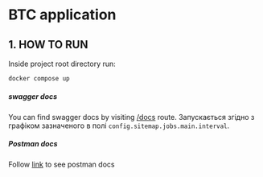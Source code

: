 # BTC application

## 1. HOW TO RUN
Inside project root directory run:
```bash
docker compose up
```

##### swagger docs
You can find swagger docs by visiting [/docs](http://localhost:8080/docs) route.
Запускається згідно з графіком зазначеного в полі ``config.sitemap.jobs.main.interval``.

##### Postman docs
Follow [link](https://documenter.getpostman.com/view/11279571/Uzds28fM) to see postman docs
